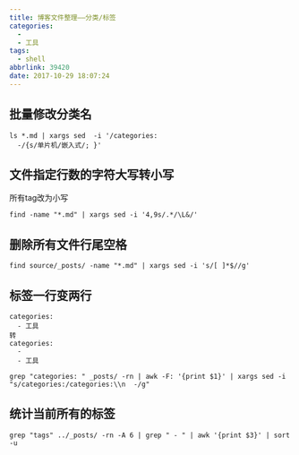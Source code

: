 ```yaml
---
title: 博客文件整理——分类/标签
categories:
  -
  - 工具
tags:
  - shell
abbrlink: 39420
date: 2017-10-29 18:07:24
---
```


## 批量修改分类名

``` shell
ls *.md | xargs sed  -i '/categories:
  -/{s/单片机/嵌入式/; }'
```

## 文件指定行数的字符大写转小写

所有tag改为小写

``` shell
find -name "*.md" | xargs sed -i '4,9s/.*/\L&/'
```

## 删除所有文件行尾空格

``` shell
find source/_posts/ -name "*.md" | xargs sed -i 's/[ ]*$//g'
```

## 标签一行变两行

```
categories:
  - 工具
转
categories:
  -
  - 工具
```

``` shell
grep "categories: " _posts/ -rn | awk -F: '{print $1}' | xargs sed -i "s/categories:/categories:\\n  -/g"
```

## 统计当前所有的标签

``` shell
grep "tags" ../_posts/ -rn -A 6 | grep " - " | awk '{print $3}' | sort -u
```
